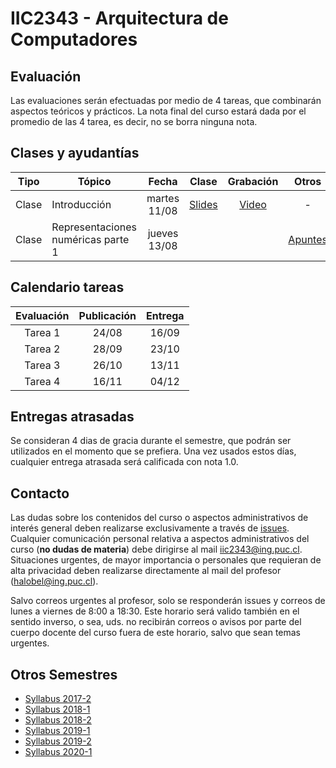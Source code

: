 # IIC2343 - Arquitectura de Computadores

## Evaluación

Las evaluaciones serán efectuadas por medio de 4 tareas, que combinarán aspectos teóricos y prácticos. La nota final del curso estará dada por el promedio de las 4 tarea, es decir, no se borra ninguna nota.


## Clases y ayudantías 
| Tipo  | Tópico                             | Fecha        | Clase  | Grabación | Otros |
| :-:   | -                                  | :-:          | :-:    | :-:  | :-:     |
| Clase | Introducción                       | martes 11/08 | [Slides](../../tree/master/Clases/01%20-%20Introducción.pdf) | [Video](https://youtu.be/WIzBjujk4to) | - |
| Clase | Representaciones numéricas parte 1 | jueves 13/08 |  | | [Apuntes](../../tree/master/Apuntes/Capítulo%201/01%20-%20Representaciones%20Numéricas%20Parte%201%20-%20Números%20Enteros.pdf) |

## Calendario tareas
| Evaluación | Publicación | Entrega |
| :-:        | :-:         | :-:     |
|Tarea 1     | 24/08       | 16/09   |
|Tarea 2     | 28/09       | 23/10   |
|Tarea 3     | 26/10       | 13/11   |
|Tarea 4     | 16/11       | 04/12   |

## Entregas atrasadas
Se consideran 4 dias de gracia durante el semestre, que podrán ser utilizados en el momento que se prefiera. Una vez usados estos días, cualquier entrega atrasada será calificada con nota 1.0.

## Contacto
Las dudas sobre los contenidos del curso o aspectos administrativos de interés general deben realizarse exclusivamente a través de [issues](../../issues). Cualquier comunicación personal relativa a aspectos administrativos del curso (**no dudas de materia**) debe dirigirse al mail [iic2343@ing.puc.cl](mailto:iic2343@ing.puc.cl). Situaciones urgentes, de mayor importancia o personales que requieran de alta privacidad deben realizarse directamente al mail del profesor ([halobel@ing.puc.cl](mailto:halobel@ing.puc.cl)).

Salvo correos urgentes al profesor, solo se responderán issues y correos de lunes a viernes de 8:00 a 18:30. Este horario será valido también en el sentido inverso, o sea, uds. no recibirán correos o avisos por parte del cuerpo docente del curso fuera de este horario, salvo que sean temas urgentes.

## Otros Semestres

* [Syllabus 2017-2](https://github.com/IIC2343/Syllabus-2017-2)
* [Syllabus 2018-1](https://github.com/IIC2343/Syllabus-2018-1)
* [Syllabus 2018-2](https://github.com/IIC2343/Syllabus-2018-2)
* [Syllabus 2019-1](https://github.com/IIC2343/Syllabus-2019-1)
* [Syllabus 2019-2](https://github.com/IIC2343/Syllabus-2019-2)
* [Syllabus 2020-1](https://github.com/IIC2343/Syllabus-2020-1)
